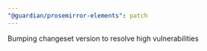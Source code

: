 ```yaml
---
"@guardian/prosemirror-elements": patch
---
```


Bumping changeset version to resolve high vulnerabilities

